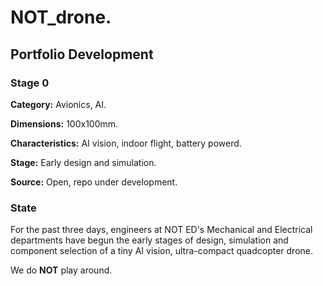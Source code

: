 # NOT_drone.

## Portfolio Development
### Stage 0

**Category:** Avionics, AI.

**Dimensions:** 100x100mm.

**Characteristics:** AI vision, indoor flight, battery powerd.

**Stage:** Early design and simulation.

**Source:** Open, repo under development.

### State 
For the past three days, engineers at NOT ED's Mechanical and Electrical departments have begun the early stages of design, simulation and component selection of a tiny AI vision, ultra-compact quadcopter drone.

We do **NOT** play around.

